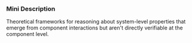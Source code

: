 ### Mini Description

Theoretical frameworks for reasoning about system-level properties that emerge from component interactions but aren't directly verifiable at the component level.
